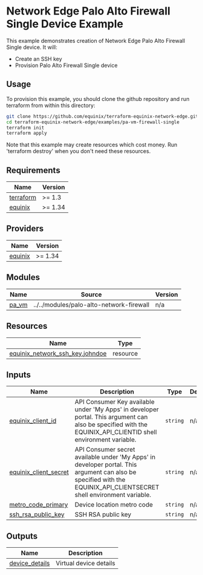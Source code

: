 # Network Edge Palo Alto Firewall Single Device Example

This example demonstrates creation of Network Edge Palo Alto Firewall Single device. It will:

- Create an SSH key
- Provision Palo Alto Firewall Single device

## Usage

To provision this example, you should clone the github repository and run terraform from within this directory:

```bash
git clone https://github.com/equinix/terraform-equinix-network-edge.git
cd terraform-equinix-network-edge/examples/pa-vm-firewall-single
terraform init
terraform apply
```

Note that this example may create resources which cost money. Run 'terraform destroy' when you don't need these
resources.

<!-- TEMPLATE: The following block has been generated by terraform-docs util: https://github.com/terraform-docs/terraform-docs -->
<!-- BEGIN_TF_DOCS -->

## Requirements

| Name                                                                      | Version |
|---------------------------------------------------------------------------|---------|
| <a name="requirement_terraform"></a> [terraform](#requirement\_terraform) | >= 1.3  |
| <a name="requirement_equinix"></a> [equinix](#requirement\_equinix)       | >= 1.34 |

## Providers

| Name                                                          | Version |
|---------------------------------------------------------------|---------|
| <a name="provider_equinix"></a> [equinix](#provider\_equinix) | >= 1.34 |

## Modules

| Name                                                  | Source                                   | Version |
|-------------------------------------------------------|------------------------------------------|---------|
| <a name="module_pa_vm"></a> [pa\_vm](#module\_pa\_vm) | ../../modules/palo-alto-network-firewall | n/a     |

## Resources

| Name                                                                                                                                     | Type     |
|------------------------------------------------------------------------------------------------------------------------------------------|----------|
| [equinix_network_ssh_key.johndoe](https://registry.terraform.io/providers/equinix/equinix/latest/docs/resources/equinix_network_ssh_key) | resource |

## Inputs

| Name                                                                                                  | Description                                                                                                                                                            | Type     | Default | Required |
|-------------------------------------------------------------------------------------------------------|------------------------------------------------------------------------------------------------------------------------------------------------------------------------|----------|---------|:--------:|
| <a name="input_equinix_client_id"></a> [equinix\_client\_id](#input\_equinix\_client\_id)             | API Consumer Key available under 'My Apps' in developer portal. This argument can also be specified with the EQUINIX\_API\_CLIENTID shell environment variable.        | `string` | n/a     |   yes    |
| <a name="input_equinix_client_secret"></a> [equinix\_client\_secret](#input\_equinix\_client\_secret) | API Consumer secret available under 'My Apps' in developer portal. This argument can also be specified with the EQUINIX\_API\_CLIENTSECRET shell environment variable. | `string` | n/a     |   yes    |
| <a name="input_metro_code_primary"></a> [metro\_code\_primary](#input\_metro\_code\_primary)          | Device location metro code                                                                                                                                             | `string` | n/a     |   yes    |
| <a name="input_ssh_rsa_public_key"></a> [ssh\_rsa\_public\_key](#input\_ssh\_rsa\_public\_key)        | SSH RSA public key                                                                                                                                                     | `string` | n/a     |   yes    |

## Outputs

| Name                                                                             | Description            |
|----------------------------------------------------------------------------------|------------------------|
| <a name="output_device_details"></a> [device\_details](#output\_device\_details) | Virtual device details |

<!-- END_TF_DOCS -->
